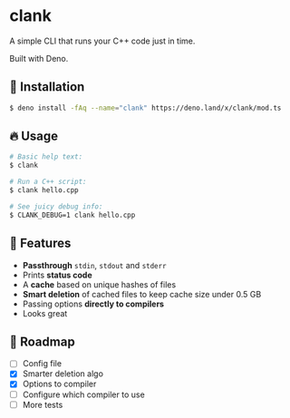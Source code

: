 # clank

A simple CLI that runs your C++ code just in time.

Built with Deno.

## 👾 Installation

```bash
$ deno install -fAq --name="clank" https://deno.land/x/clank/mod.ts
```

## 🔥 Usage

```bash
# Basic help text:
$ clank

# Run a C++ script:
$ clank hello.cpp

# See juicy debug info:
$ CLANK_DEBUG=1 clank hello.cpp
```

## 🚀 Features

- **Passthrough** `stdin`, `stdout` and `stderr`
- Prints **status code**
- A **cache** based on unique hashes of files
- **Smart deletion** of cached files to keep cache size under 0.5 GB
- Passing options **directly to compilers**
- Looks great

## 🚧 Roadmap

- [ ] Config file
- [x] Smarter deletion algo
- [x] Options to compiler
- [ ] Configure which compiler to use
- [ ] More tests
